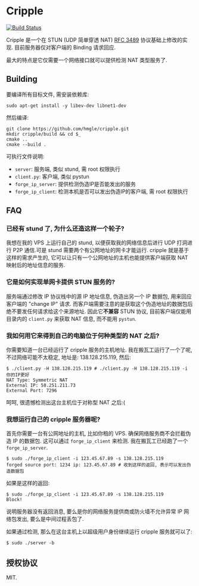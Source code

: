 # Cripple

[![Build Status](https://travis-ci.org/hmgle/cripple.png?branch=master)](https://travis-ci.org/hmgle/cripple)

Cripple 是一个在 STUN (UDP 简单穿透 NAT) [RFC 3489](http://tools.ietf.org/html/rfc3489) 协议基础上修改的实现. 目前服务器仅对客户端的 Binding 请求回应.

最大的特点是它仅需要一个网络接口就可以提供检测 NAT 类型服务了.

## Building

要编译所有目标文件, 需安装依赖库:

```
sudo apt-get install -y libev-dev libnet1-dev
```

然后编译:

```
git clone https://github.com/hmgle/cripple.git
mkdir cripple/build && cd $_
cmake ..
cmake --build .
```

可执行文件说明:

- `server`: 服务端, 类似 stund, 需 root 权限执行
- `client.py`: 客户端, 类似 pystun
- `forge_ip_server`: 提供检测伪造IP是否能发出的服务
- `forge_ip_client`: 检测本机是否可以发出伪造IP的客户端, 需 root 权限执行

## FAQ

### 已经有 stund 了, 为什么还造这样一个轮子?

我想在我的 VPS 上运行自己的 stund, 以便获取我的网络信息后进行 UDP 打洞进行 P2P 通信.可是 stund 需要两个有公网地址的网卡才能运行. cripple 就是基于这样的需求产生的, 它可以让只有一个公网地址的主机也能提供客户端获取 NAT 映射后的地址信息的服务.

### 它是如何实现单网卡提供 STUN 服务的?

服务端通过修改 IP 协议栈中的源 IP 地址信息, 伪造出另一个 IP 数据包, 用来回应客户端的 "change IP" 请求. 而客户端需要注意的是获取这个伪造地址的数据包后绝不要发任何请求给这个来源地址. 因此它**不兼容** STUN 协议, 目前客户端仅能用目录内的 `client.py` 来获取 NAT 信息, 而不能用 `pystun`.

### 我如何用它来得到自己的电脑位于何种类型的 NAT 之后?

你需要知道一台已经运行了 cripple 服务的主机地址. 我在搬瓦工运行了一个了呢, 不过网络可能不太稳定, 地址是: 138.128.215.119, 然后:

```console
$ ./client.py -H 138.128.215.119 # ./client.py -H 138.128.215.119 -i 你的IP更好
NAT Type: Symmetric NAT
External IP: 58.251.211.73
External Port: 7296
```
呵呵, 很遗憾检测出这台主机位于对称型 NAT 之后:(

### 我想运行自己的 cripple 服务器呢?

首先你需要一台有公网地址的主机, 比如你租的 VPS. 确保网络服务商不会拦截伪造 IP 的数据包. 这可以通过 `forge_ip_client` 来检测. 我在搬瓦工已经跑了一个 `forge_ip_server`.

```console
$ sudo ./forge_ip_client -i 123.45.67.89 -s 138.128.215.119
forged source port: 1234 ip: 123.45.67.89 # 收到这样的返回, 表示可以发出伪造数据包
```

如果是这样的返回:

```console
$ sudo ./forge_ip_client -i 123.45.67.89 -s 138.128.215.119
Block!
```
说明服务器没有返回消息, 要么是你的网络服务提供商或防火墙不允许异常 IP 网络包发出, 要么是中间过程丢包了.

如果通过检测, 那么在这台主机上以超级用户身份继续运行 cripple 服务就可以了:

```console
$ sudo ./server -b
```

## 授权协议

MIT.
